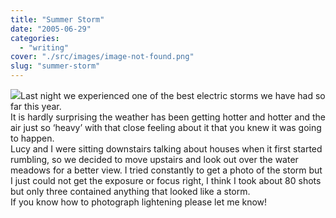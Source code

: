 ```yaml
---
title: "Summer Storm"
date: "2005-06-29"
categories: 
  - "writing"
cover: "./src/images/image-not-found.png"
slug: "summer-storm"
---
```


[![](/images/22316186_275b1c91e4_m.jpg)](http://www.flickr.com/photos/funkylarma/22316186/ "Lightening")Last night we experienced one of the best electric storms we have had so far this year.  
It is hardly surprising the weather has been getting hotter and hotter and the air just so ‘heavy’ with that close feeling about it that you knew it was going to happen.  
Lucy and I were sitting downstairs talking about houses when it first started rumbling, so we decided to move upstairs and look out over the water meadows for a better view. I tried constantly to get a photo of the storm but I just could not get the exposure or focus right, I think I took about 80 shots but only three contained anything that looked like a storm.  
If you know how to photograph lightening please let me know!
